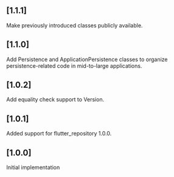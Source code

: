 ## [1.1.1]
Make previously introduced classes publicly available.

## [1.1.0]
Add Persistence and ApplicationPersistence classes to organize
persistence-related code in mid-to-large applications.

## [1.0.2]
Add equality check support to Version.

## [1.0.1]
Added support for flutter_repository 1.0.0.

## [1.0.0]
Initial implementation